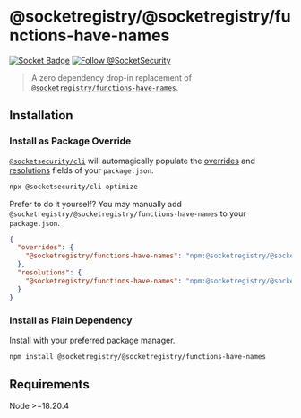 # @socketregistry/@socketregistry/functions-have-names

[![Socket Badge](https://socket.dev/api/badge/npm/package/@socketregistry/@socketregistry/functions-have-names)](https://socket.dev/npm/package/@socketregistry/@socketregistry/functions-have-names)
[![Follow @SocketSecurity](https://img.shields.io/twitter/follow/SocketSecurity?style=social)](https://twitter.com/SocketSecurity)

> A zero dependency drop-in replacement of
> [`@socketregistry/functions-have-names`](https://www.npmjs.com/package/@socketregistry/functions-have-names).

## Installation

### Install as Package Override

[`@socketsecurity/cli`](https://www.npmjs.com/package/@socketsecurity/cli) will
automagically populate the
[overrides](https://docs.npmjs.com/cli/v9/configuring-npm/package-json#overrides)
and [resolutions](https://yarnpkg.com/configuration/manifest#resolutions) fields
of your `package.json`.

```sh
npx @socketsecurity/cli optimize
```

Prefer to do it yourself? You may manually add
`@socketregistry/@socketregistry/functions-have-names` to your `package.json`.

```json
{
  "overrides": {
    "@socketregistry/functions-have-names": "npm:@socketregistry/@socketregistry/functions-have-names@^1"
  },
  "resolutions": {
    "@socketregistry/functions-have-names": "npm:@socketregistry/@socketregistry/functions-have-names@^1"
  }
}
```

### Install as Plain Dependency

Install with your preferred package manager.

```sh
npm install @socketregistry/@socketregistry/functions-have-names
```

## Requirements

Node &gt;=18.20.4
